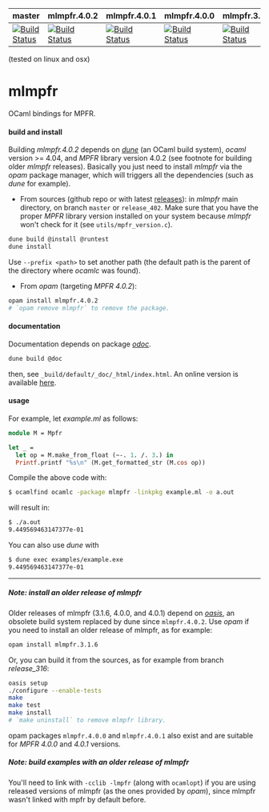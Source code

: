 | master | mlmpfr.4.0.2 | mlmpfr.4.0.1 | mlmpfr.4.0.0 | mlmpfr.3.1.6 |
|--------|--------------|--------------|--------------|--------------|
| [![Build Status](https://travis-ci.com/thvnx/mlmpfr.svg?branch=master)](https://travis-ci.com/thvnx/mlmpfr) | [![Build Status](https://travis-ci.com/thvnx/mlmpfr.svg?branch=release_402)](https://travis-ci.com/thvnx/mlmpfr) | [![Build Status](https://travis-ci.com/thvnx/mlmpfr.svg?branch=release_401)](https://travis-ci.com/thvnx/mlmpfr) | [![Build Status](https://travis-ci.com/thvnx/mlmpfr.svg?branch=release_400)](https://travis-ci.com/thvnx/mlmpfr) | [![Build Status](https://travis-ci.com/thvnx/mlmpfr.svg?branch=release_316)](https://travis-ci.com/thvnx/mlmpfr) |

(tested on linux and osx)

# mlmpfr
OCaml bindings for MPFR.

#### build and install

Building *mlmpfr.4.0.2* depends on [_dune_](https://github.com/ocaml/dune) (an
OCaml build system), _ocaml_ version >= 4.04, and _MPFR_ library version 4.0.2
(see footnote for building older _mlmpfr_ releases). Basically you just need to
install _mlmpfr_ via the _opam_ package manager, which will triggers all the
dependencies (such as _dune_ for example).

- From sources (github repo or with latest
[releases](https://github.com/thvnx/mlmpfr/releases)): in _mlmpfr_ main
directory, on branch `master` or `release_402`. Make sure that you have the
proper _MPFR_ library version installed on your system because _mlmpfr_ won't
check for it (see `utils/mpfr_version.c`).

```bash
dune build @install @runtest
dune install
```

Use `--prefix <path>` to set another path (the default path is the parent of the
directory where _ocamlc_ was found).

- From _opam_ (targeting _MPFR 4.0.2_):

```bash
opam install mlmpfr.4.0.2
# `opam remove mlmpfr` to remove the package.
```

#### documentation

Documentation depends on package [_odoc_](https://github.com/ocaml/odoc).

```bash
dune build @doc
```
then, see `_build/default/_doc/_html/index.html`. An online version
is available [here](https://thvnx.github.io/mlmpfr/index.html).

#### usage

For example, let _example.ml_ as follows:

```ocaml
module M = Mpfr

let _ =
  let op = M.make_from_float (~-. 1. /. 3.) in
  Printf.printf "%s\n" (M.get_formatted_str (M.cos op))
```

Compile the above code with:

```bash
$ ocamlfind ocamlc -package mlmpfr -linkpkg example.ml -o a.out
```
will result in:

```bash
$ ./a.out
9.449569463147377e-01
```

You can also use _dune_ with

```bash
$ dune exec examples/example.exe
9.449569463147377e-01
```
----

##### Note: install an older release of _mlmpfr_

Older releases of mlmpfr (3.1.6, 4.0.0, and 4.0.1) depend on
[_oasis_](http://oasis.forge.ocamlcore.org/), an obsolete build system replaced
by dune since `mlmpfr.4.0.2`. Use _opam_ if you need to install an older release
of mlmpfr, as for example:

```bash
opam install mlmpfr.3.1.6
```

Or, you can build it from the sources, as for example from branch _release_316_:

```bash
oasis setup
./configure --enable-tests
make
make test
make install
# `make uninstall` to remove mlmpfr library.
```

opam packages `mlmpfr.4.0.0` and `mlmpfr.4.0.1` also exist and are suitable for
_MPFR 4.0.0_ and _4.0.1_ versions.

##### Note: build examples with an older release of _mlmpfr_

You'll need to link with `-cclib -lmpfr` (along with `ocamlopt`) if you are
using released versions of mlmpfr (as the ones provided by _opam_), since mlmpfr
wasn't linked with mpfr by default before.
